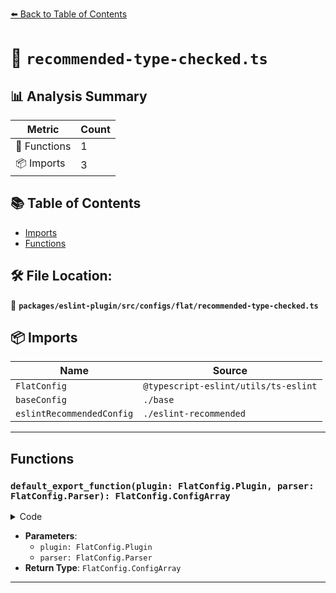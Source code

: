 [⬅️ Back to Table of Contents](../../../../../index.md)

# 📄 `recommended-type-checked.ts`

## 📊 Analysis Summary

| Metric | Count |
|--------|-------|
| 🔧 Functions | 1 |
| 📦 Imports | 3 |

## 📚 Table of Contents

- [Imports](#imports)
- [Functions](#functions)

## 🛠️ File Location:
📂 **`packages/eslint-plugin/src/configs/flat/recommended-type-checked.ts`**

## 📦 Imports

| Name | Source |
|------|--------|
| `FlatConfig` | `@typescript-eslint/utils/ts-eslint` |
| `baseConfig` | `./base` |
| `eslintRecommendedConfig` | `./eslint-recommended` |


---

## Functions

### `default_export_function(plugin: FlatConfig.Plugin, parser: FlatConfig.Parser): FlatConfig.ConfigArray`

<details><summary>Code</summary>

```ts
(
  plugin: FlatConfig.Plugin,
  parser: FlatConfig.Parser,
): FlatConfig.ConfigArray => [
  baseConfig(plugin, parser),
  eslintRecommendedConfig(plugin, parser),
  {
    name: 'typescript-eslint/recommended-type-checked',
    rules: {
      '@typescript-eslint/await-thenable': 'error',
      '@typescript-eslint/ban-ts-comment': 'error',
      'no-array-constructor': 'off',
      '@typescript-eslint/no-array-constructor': 'error',
      '@typescript-eslint/no-array-delete': 'error',
      '@typescript-eslint/no-base-to-string': 'error',
      '@typescript-eslint/no-duplicate-enum-values': 'error',
      '@typescript-eslint/no-duplicate-type-constituents': 'error',
      '@typescript-eslint/no-empty-object-type': 'error',
      '@typescript-eslint/no-explicit-any': 'error',
      '@typescript-eslint/no-extra-non-null-assertion': 'error',
      '@typescript-eslint/no-floating-promises': 'error',
      '@typescript-eslint/no-for-in-array': 'error',
      'no-implied-eval': 'off',
      '@typescript-eslint/no-implied-eval': 'error',
      '@typescript-eslint/no-misused-new': 'error',
      '@typescript-eslint/no-misused-promises': 'error',
      '@typescript-eslint/no-namespace': 'error',
      '@typescript-eslint/no-non-null-asserted-optional-chain': 'error',
      '@typescript-eslint/no-redundant-type-constituents': 'error',
      '@typescript-eslint/no-require-imports': 'error',
      '@typescript-eslint/no-this-alias': 'error',
      '@typescript-eslint/no-unnecessary-type-assertion': 'error',
      '@typescript-eslint/no-unnecessary-type-constraint': 'error',
      '@typescript-eslint/no-unsafe-argument': 'error',
      '@typescript-eslint/no-unsafe-assignment': 'error',
      '@typescript-eslint/no-unsafe-call': 'error',
      '@typescript-eslint/no-unsafe-declaration-merging': 'error',
      '@typescript-eslint/no-unsafe-enum-comparison': 'error',
      '@typescript-eslint/no-unsafe-function-type': 'error',
      '@typescript-eslint/no-unsafe-member-access': 'error',
      '@typescript-eslint/no-unsafe-return': 'error',
      '@typescript-eslint/no-unsafe-unary-minus': 'error',
      'no-unused-expressions': 'off',
      '@typescript-eslint/no-unused-expressions': 'error',
      'no-unused-vars': 'off',
      '@typescript-eslint/no-unused-vars': 'error',
      '@typescript-eslint/no-wrapper-object-types': 'error',
      'no-throw-literal': 'off',
      '@typescript-eslint/only-throw-error': 'error',
      '@typescript-eslint/prefer-as-const': 'error',
      '@typescript-eslint/prefer-namespace-keyword': 'error',
      'prefer-promise-reject-errors': 'off',
      '@typescript-eslint/prefer-promise-reject-errors': 'error',
      'require-await': 'off',
      '@typescript-eslint/require-await': 'error',
      '@typescript-eslint/restrict-plus-operands': 'error',
      '@typescript-eslint/restrict-template-expressions': 'error',
      '@typescript-eslint/triple-slash-reference': 'error',
      '@typescript-eslint/unbound-method': 'error',
    },
  },
]
```
</details>

- **Parameters**:
  - `plugin: FlatConfig.Plugin`
  - `parser: FlatConfig.Parser`
- **Return Type**: `FlatConfig.ConfigArray`

---